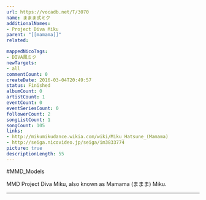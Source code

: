 ```yaml
---
url: https://vocadb.net/T/3070
name: ままま式ミク
additionalNames: 
- Project Diva Miku
parent: "[[mamama]]"
related:

mappedNicoTags:
- DIVA風ミク
newTargets:
- all
commentCount: 0
createDate: 2016-03-04T20:49:57
status: Finished
albumCount: 0
artistCount: 1
eventCount: 0
eventSeriesCount: 0
followerCount: 2
songListCount: 1
songCount: 105
links: 
- http://mikumikudance.wikia.com/wiki/Miku_Hatsune_(Mamama)
- http://seiga.nicovideo.jp/seiga/im3833774
picture: true
descriptionLength: 55
---
```


#MMD_Models

MMD Project Diva Miku, also known as Mamama (ままま) Miku.

---

